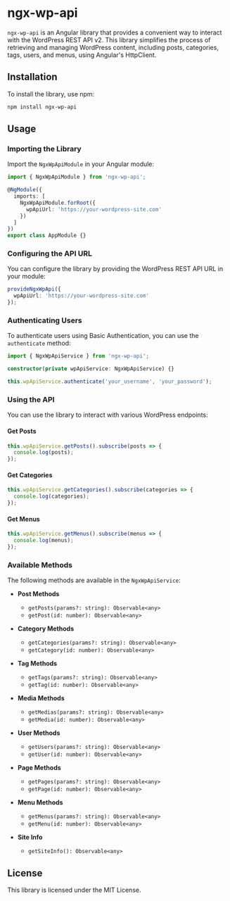 # ngx-wp-api

`ngx-wp-api` is an Angular library that provides a convenient way to interact with the WordPress REST API v2. This library simplifies the process of retrieving and managing WordPress content, including posts, categories, tags, users, and menus, using Angular's HttpClient.

## Installation

To install the library, use npm:

```bash
npm install ngx-wp-api
```

## Usage

### Importing the Library

Import the `NgxWpApiModule` in your Angular module:

```typescript
import { NgxWpApiModule } from 'ngx-wp-api';

@NgModule({
  imports: [
    NgxWpApiModule.forRoot({
      wpApiUrl: 'https://your-wordpress-site.com'
    })
  ]
})
export class AppModule {}
```

### Configuring the API URL

You can configure the library by providing the WordPress REST API URL in your module:

```typescript
provideNgxWpApi({
  wpApiUrl: 'https://your-wordpress-site.com'
});
```

### Authenticating Users

To authenticate users using Basic Authentication, you can use the `authenticate` method:

```typescript
import { NgxWpApiService } from 'ngx-wp-api';

constructor(private wpApiService: NgxWpApiService) {}

this.wpApiService.authenticate('your_username', 'your_password');
```

### Using the API

You can use the library to interact with various WordPress endpoints:

#### Get Posts

```typescript
this.wpApiService.getPosts().subscribe(posts => {
  console.log(posts);
});
```

#### Get Categories

```typescript
this.wpApiService.getCategories().subscribe(categories => {
  console.log(categories);
});
```

#### Get Menus

```typescript
this.wpApiService.getMenus().subscribe(menus => {
  console.log(menus);
});
```

### Available Methods

The following methods are available in the `NgxWpApiService`:

- **Post Methods**
  - `getPosts(params?: string): Observable<any>`
  - `getPost(id: number): Observable<any>`

- **Category Methods**
  - `getCategories(params?: string): Observable<any>`
  - `getCategory(id: number): Observable<any>`

- **Tag Methods**
  - `getTags(params?: string): Observable<any>`
  - `getTag(id: number): Observable<any>`

- **Media Methods**
  - `getMedias(params?: string): Observable<any>`
  - `getMedia(id: number): Observable<any>`

- **User Methods**
  - `getUsers(params?: string): Observable<any>`
  - `getUser(id: number): Observable<any>`

- **Page Methods**
  - `getPages(params?: string): Observable<any>`
  - `getPage(id: number): Observable<any>`

- **Menu Methods**
  - `getMenus(params?: string): Observable<any>`
  - `getMenu(id: number): Observable<any>`

- **Site Info**
  - `getSiteInfo(): Observable<any>`

## License

This library is licensed under the MIT License.
